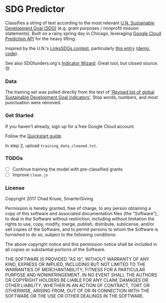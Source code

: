 # SDG Predictor  

Classifies a string of text according to the most relevant [U.N. Sustainable Development Goal (SDG)](https://sustainabledevelopment.un.org/) (e.g. grant purposes / nonprofit mission statements). Built on a rainy spring day in Chicago, leveraging [Google Cloud Prediction API](https://cloud.google.com/prediction/docs/) for the heavy lifting.

Inspired by the U.N.'s [LinksSDGs contest](https://unite.un.org/ideas/content/linkssdgs-natural-language-processing-and-data-visualization-challenge), particularly [this entry](https://unite.un.org/ideas/content/linkssdgs-parc-solution) ([demo](http://linkssdgs.herokuapp.com/index.jsp#demo_classifier), [code](https://github.com/UniteIdeas/A-PARC-Solution)).

See also SDGfunders.org's [Indicator Wizard](http://sdgfunders.org/wizard/). Great tool, but closed source. :disappointed:

### Data  
The training set was pulled directly from the text of ['Revised list of global Sustainable Development Goal indicators'](https://unstats.un.org/sdgs/indicators/indicators-list/). Stop words, numbers, and most punctuation were removed.  

### Get Started  

If you haven't already, sign up for a free Google Cloud account.

Follow the [Quickstart guide](https://cloud.google.com/prediction/docs/quickstart).

In step 2, upload `training_data_cleaned.txt`.

### TODOs  
- [ ] Continue training the model with pre-classified grants    
- [ ] Improve `clean.js`

### License  

Copyright 2017 Chad Kruse, SmarterGiving

Permission is hereby granted, free of charge, to any person obtaining a copy of this software and associated documentation files (the "Software"), to deal in the Software without restriction, including without limitation the rights to use, copy, modify, merge, publish, distribute, sublicense, and/or sell copies of the Software, and to permit persons to whom the Software is furnished to do so, subject to the following conditions:

The above copyright notice and this permission notice shall be included in all copies or substantial portions of the Software.

THE SOFTWARE IS PROVIDED "AS IS", WITHOUT WARRANTY OF ANY KIND, EXPRESS OR IMPLIED, INCLUDING BUT NOT LIMITED TO THE WARRANTIES OF MERCHANTABILITY, FITNESS FOR A PARTICULAR PURPOSE AND NONINFRINGEMENT. IN NO EVENT SHALL THE AUTHORS OR COPYRIGHT HOLDERS BE LIABLE FOR ANY CLAIM, DAMAGES OR OTHER LIABILITY, WHETHER IN AN ACTION OF CONTRACT, TORT OR OTHERWISE, ARISING FROM, OUT OF OR IN CONNECTION WITH THE SOFTWARE OR THE USE OR OTHER DEALINGS IN THE SOFTWARE.
